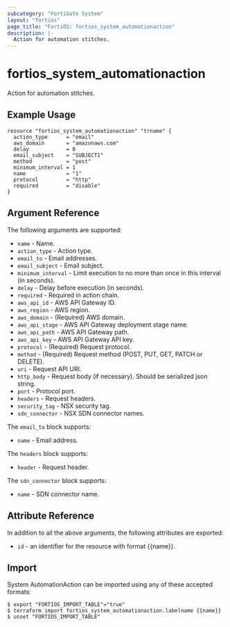 ```yaml
---
subcategory: "FortiGate System"
layout: "fortios"
page_title: "FortiOS: fortios_system_automationaction"
description: |-
  Action for automation stitches.
---
```


# fortios_system_automationaction
Action for automation stitches.

## Example Usage

```hcl
resource "fortios_system_automationaction" "trname" {
  action_type      = "email"
  aws_domain       = "amazonaws.com"
  delay            = 0
  email_subject    = "SUBJECT1"
  method           = "post"
  minimum_interval = 1
  name             = "1"
  protocol         = "http"
  required         = "disable"
}
```

## Argument Reference

The following arguments are supported:

* `name` - Name.
* `action_type` - Action type.
* `email_to` - Email addresses.
* `email_subject` - Email subject.
* `minimum_interval` - Limit execution to no more than once in this interval (in seconds).
* `delay` - Delay before execution (in seconds).
* `required` - Required in action chain.
* `aws_api_id` - AWS API Gateway ID.
* `aws_region` - AWS region.
* `aws_domain` - (Required) AWS domain.
* `aws_api_stage` - AWS API Gateway deployment stage name.
* `aws_api_path` - AWS API Gateway path.
* `aws_api_key` - AWS API Gateway API key.
* `protocol` - (Required) Request protocol.
* `method` - (Required) Request method (POST, PUT, GET, PATCH or DELETE).
* `uri` - Request API URI.
* `http_body` - Request body (if necessary). Should be serialized json string.
* `port` - Protocol port.
* `headers` - Request headers.
* `security_tag` - NSX security tag.
* `sdn_connector` - NSX SDN connector names.

The `email_to` block supports:

* `name` - Email address.

The `headers` block supports:

* `header` - Request header.

The `sdn_connector` block supports:

* `name` - SDN connector name.


## Attribute Reference

In addition to all the above arguments, the following attributes are exported:
* `id` - an identifier for the resource with format {{name}}.

## Import

System AutomationAction can be imported using any of these accepted formats:
```
$ export "FORTIOS_IMPORT_TABLE"="true"
$ terraform import fortios_system_automationaction.labelname {{name}}
$ unset "FORTIOS_IMPORT_TABLE"
```
